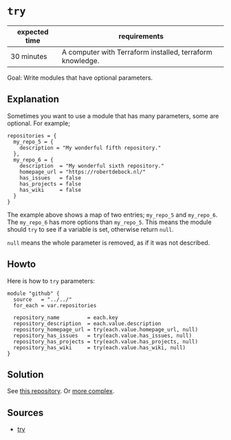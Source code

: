 # `try`

| expected time | requirements                                              |
|---------------|-----------------------------------------------------------|
| 30 minutes    | A computer with Terraform installed, terraform knowledge. |

Goal: Write modules that have optional parameters.

## Explanation

Sometimes you want to use a module that has many parameters, some are optional. For example;

```hcl
repositories = {
  my_repo_5 = {
    description = "My wonderful fifth repository."
  },
  my_repo_6 = {
    description  = "My wonderful sixth repository."
    homepage_url = "https://robertdebock.nl/"
    has_issues   = false
    has_projects = false
    has_wiki     = false
  }
}
```

The example above shows a map of two entries; `my_repo_5` and `my_repo_6`. The `my_repo_6` has more options than `my_repo_5`. This means the module should `try` to see if a variable is set, otherwise return `null`.

`null` means the whole parameter is removed, as if it was not described.

## Howto

Here is how to `try` parameters:

```hcl
module "github" {
  source   = "../../"
  for_each = var.repositories

  repository_name         = each.key
  repository_description  = each.value.description
  repository_homepage_url = try(each.value.homepage_url, null)
  repository_has_issues   = try(each.value.has_issues, null)
  repository_has_projects = try(each.value.has_projects, null)
  repository_has_wiki     = try(each.value.has_wiki, null)
}
```

## Solution

See [this repository](https://github.com/robertdebock/terraform-github-deployment/blob/master/examples/repositories/main.tf).
Or [more complex](https://github.com/robertdebock/terraform-aws-vault).

## Sources

- [try](https://www.terraform.io/docs/language/functions/try.html)

